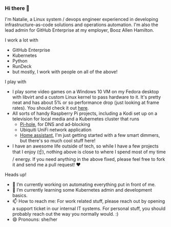 ### Hi there 👋

I'm Natalie, a Linux system / devops engineer experienced in developing infrastructure-as-code solutions and operations automation.  I'm also the lead admin for GitHub Enterprise at my employer, Booz Allen Hamilton.

I work a lot with
- GitHub Enterprise
- Kubernetes
- Python
- RunDeck
- but mostly, I work with people on all of the above!

I play with
- I play some video games on a Windows 10 VM on my Fedora desktop with libvirt and a custom Linux kernel to pass hardware to it.  It's pretty neat and has about 5% or so performance drop (just looking at frame rates).  You should check it out [here](https://github.com/Somersall-Natalie/fedora-acs-override).
- All sorts of handy Raspberry Pi projects, including a Kodi set up on a television for local media and a Kubernetes cluster that runs
  - [Pi-hole](https://pi-hole.net), for DNS and ad-blocking
  - Ubiquiti UniFi network application
  - [Home assistant](https://www.home-assistant.io/), I'm just getting started with a few smart dimmers, but there's so much cool stuff here!
- I have an awesome life outside of tech, so while I have a few projects that I enjoy (:point_up:), nothing above is close to where I spend most of my time / energy.  If you need anything in the above fixed, please feel free to fork it and send me a pull request! :heart:

Heads up!
- 🔭 I’m currently working on automating everything put in front of me.
- 🌱 I’m currently learning some Kubernetes admin and development basics.
- 📫 How to reach me: For work related stuff, please reach out by opening a support ticket in our internal IT systems.  For personal stuff, you should probably reach out the way you normally would.  :)
- 😄 Pronouns: she/her

